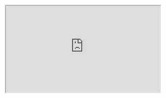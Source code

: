 <iframe
    src="https://customer-0xqrg05nzstfrwp9.cloudflarestream.com/d9bd36979ffc442e872eb40a46996dec/iframe"
    width="100%" 
    style="aspect-ratio: 16/9">
</iframe>